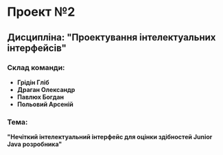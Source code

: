 # Проект №2

## Дисципліна: "Проектування інтелектуальних інтерфейсів"

### Склад команди:
- **Грідін Гліб**
- **Драган Олександр**
- **Павлюх Богдан**
- **Польовий Арсеній**

### Тема:
**"Нечіткий інтелектуальний інтерфейс для оцінки здібностей Junior Java розробника"**

